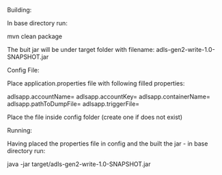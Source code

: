 Building:

In base directory run:

mvn clean package

The buit jar will be under target folder with filename: adls-gen2-write-1.0-SNAPSHOT.jar

Config File:

Place application.properties file with following filled properties:

adlsapp.accountName=
adlsapp.accountKey=
adlsapp.containerName=
adlsapp.pathToDumpFile=
adlsapp.triggerFile=

Place the file inside config folder (create one if does not exist)

Running:

Having placed the properties file in config and the built the jar - in base directory run:

java -jar target/adls-gen2-write-1.0-SNAPSHOT.jar




